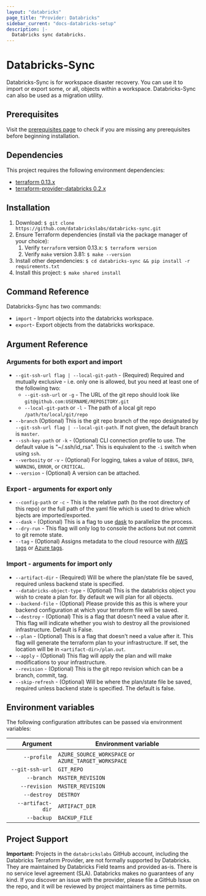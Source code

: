 ```yaml
---
layout: "databricks"
page_title: "Provider: Databricks"
sidebar_current: "docs-databricks-setup"
description: |-
  Databricks sync databricks.
---
```


# Databricks-Sync

Databricks-Sync is for workspace disaster recovery. You can use it to import or export some, or all, objects within a workspace. Databricks-Sync can also be used as a migration utility.

## Prerequisites

Visit the [prerequisites page](prerequisites.md) to check if you are missing any prerequisites before beginning installation.

## Dependencies

This project requires the following environment dependencies:

* [terraform 0.13.x](https://www.terraform.io/downloads.html)
* [terraform-provider-databricks 0.2.x](https://registry.terraform.io/providers/databrickslabs/databricks/latest)

## Installation

1. Download: `$ git clone https://github.com/databrickslabs/databricks-sync.git`
2. Ensure Terraform dependencies (install via the package manager of your choice):
    1. Verify `terraform` version 0.13.x: `$ terraform version`
    2. Verify `make` version 3.81: `$ make --version`
3. Install other dependencies: `$ cd databricks-sync && pip install -r requirements.txt`
4. Install this project: `$ make shared install`

## Command Reference

Databricks-Sync has two commands:

* `import` - Import objects into the databricks workspace.
* `export`- Export objects from the databricks workspace.

## Argument Reference

### Arguments for both export and import

* `--git-ssh-url flag | --local-git-path` - (Required) Required and mutually exclusive - i.e. only one is allowed, but you need at least one of the following two:
  * `--git-ssh-url` or `-g` - The URL of the git repo should look like `git@github.com:USERNAME/REPOSITORY.git`
  * `--local-git-path` or `-l` - The path of a local git repo `/path/to/local/git/repo`
* `--branch` (Optional) This is the git repo branch of the repo designated by `--git-ssh-url flag | --local-git-path`. If not given, the default branch is `master`.
* `--ssh-key-path` or `-k` - (Optional) CLI connection profile to use. The default value is "~/.ssh/id_rsa". This is equivalent to the `-i` switch when using `ssh`.
* `--verbosity` or `-v` - (Optional) For logging, takes a value of `DEBUG`, `INFO`, `WARNING`, `ERROR`, or `CRITICAL`.
* `--version` - (Optional) A version can be attached.

### Export - arguments for export only

* `--config-path` or `-c` - This is the relative path (to the root directory of this repo) or the full path of the yaml file which is used to drive which bjects are imported/exported.
* `--dask` - (Optional) This is a flag to use [dask](https://docs.dask.org/en/latest/) to parallelize the process.
* `--dry-run` - This flag will only log to console the actions but not commit to git remote state.
* `--tag` - (Optional) Assigns metadata to the cloud resource with [AWS tags](https://docs.aws.amazon.com/general/latest/gr/aws_tagging.html) or [Azure tags](https://docs.microsoft.com/en-us/azure/azure-resource-manager/management/tag-support).

### Import - arguments for import only

* `--artifact-dir` - (Required) Will be where the plan/state file be saved, required unless backend state is specified.
* `--databricks-object-type` - (Optional) This is the databricks object you wish to create a plan for. By default we will plan for all objects.
* `--backend-file` - (Optional) Please provide this as this is where your backend configuration at which your terraform file will be saved.
* `--destroy` - (Optional) This is a flag that doesn't need a value after it. This flag will indicate whether you wish to destroy all the provisioned infrastructure. Default is False.
* `--plan` - (Optional) This is a flag that doesn't need a value after it. This flag will generate the terraform plan to your infrastructure.  If set, the location will be in `<artifact-dir>/plan.out`.
* `--apply` - (Optional) This flag will apply the plan and will make modifications to your infrastructure.
* `--revision` - (Optional) This is the git repo revision which can be a branch, commit, tag.
* `--skip-refresh` - (Optional) Will be where the plan/state file be saved, required unless backend state is specified. The default is false.

## Environment variables

The following configuration attributes can be passed via environment variables:

| Argument | Environment variable |
| --: | --- |
| `--profile` | `AZURE_SOURCE_WORKSPACE` or `AZURE_TARGET_WORKSPACE` |
| `--git-ssh-url` | `GIT_REPO` |
| `--branch` | `MASTER_REVISION` |
| `--revision` | `MASTER_REVISION` |
| `--destroy` | `DESTROY` |
| `--artifact-dir` | `ARTIFACT_DIR` |
| `--backup` | `BACKUP_FILE` |

## Project Support

**Important:** Projects in the `databrickslabs` GitHub account, including the Databricks Terraform Provider, are not formally supported by Databricks. They are maintained by Databricks Field teams and provided as-is. There is no service level agreement (SLA). Databricks makes no guarantees of any kind. If you discover an issue with the provider, please file a GitHub Issue on the repo, and it will be reviewed by project maintainers as time permits.
